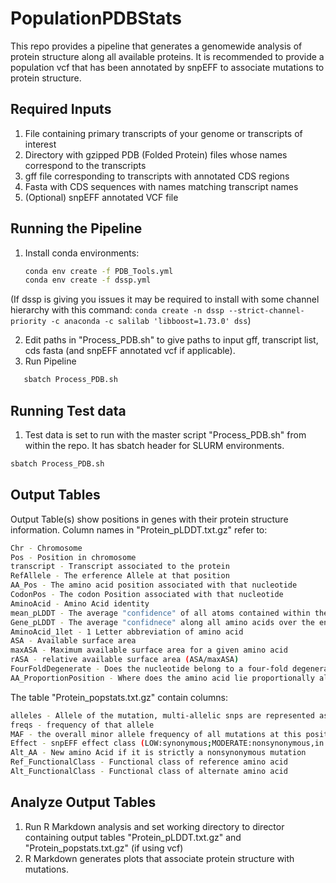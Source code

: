# PopulationPDBStats

This repo provides a pipeline that generates a genomewide analysis of protein structure along all available proteins.  It is recommended to provide a population vcf that has been annotated by snpEFF to associate mutations to protein structure.  


## Required Inputs

1. File containing primary transcripts of your genome or transcripts of interest
2. Directory with gzipped PDB (Folded Protein) files whose names correspond to the transcripts
3. gff file corresponding to transcripts with annotated CDS regions
4. Fasta with CDS sequences with names matching transcript names
5. (Optional) snpEFF annotated VCF file

## Running the Pipeline

1. Install conda environments:
   ```bash
   conda env create -f PDB_Tools.yml
   conda env create -f dssp.yml
   ```
(If dssp is giving you issues it may be required to install with some channel hierarchy with this command: `conda create -n dssp --strict-channel-priority -c anaconda -c salilab 'libboost=1.73.0' dss`)

2. Edit paths in "Process_PDB.sh" to give paths to input gff, transcript list, cds fasta (and snpEFF annotated vcf if applicable).
3. Run Pipeline
```bash
   sbatch Process_PDB.sh
```
## Running Test data
1. Test data is set to run with the master script "Process_PDB.sh" from within the repo.  It has sbatch header for SLURM environments.
```bash
sbatch Process_PDB.sh
```
## Output Tables
Output Table(s) show positions in genes with their protein structure information.  Column names in "Protein_pLDDT.txt.gz" refer to:

```bash
Chr - Chromosome 
Pos - Position in chromosome
transcript - Transcript associated to the protein
RefAllele - The erference Allele at that position
AA_Pos - The amino acid position associated with that nucleotide
CodonPos - The codon Position associated with that nucleotide
AminoAcid - Amino Acid identity
mean_pLDDT - The average "confidence" of all atoms contained within the amino acid
Gene_pLDDT - The average "confidnece" along all amino acids over the entire protein
AminoAcid_1let - 1 Letter abbreviation of amino acid
ASA - Available surface area
maxASA - Maximum available surface area for a given amino acid              
rASA - relative available surface area (ASA/maxASA)
FourFoldDegenerate - Does the nucleotide belong to a four-fold degenerate codon position (no single nucleotide polymorphism will change amino acid)
AA_ProportionPosition - Where does the amino acid lie proportionally along protein
```

The table "Protein_popstats.txt.gz" contain columns:
```bash
alleles - Allele of the mutation, multi-allelic snps are represented as multiple rows in the table
freqs - frequency of that allele
MAF - the overall minor allele frequency of all mutations at this position
Effect - snpEFF effect class (LOW:synonymous;MODERATE:nonsynonymous,in frame indels; HIGH:Frameshift, early stop, etc)
Alt_AA - New amino Acid if it is strictly a nonsynonymous mutation
Ref_FunctionalClass - Functional class of reference amino acid
Alt_FunctionalClass - Functional class of alternate amino acid
```

## Analyze Output Tables
1. Run R Markdown analysis and set working directory to director containing output tables "Protein_pLDDT.txt.gz" and "Protein_popstats.txt.gz" (if using vcf)
2. R Markdown generates plots that associate protein structure with mutations.  

